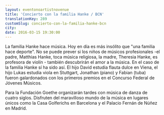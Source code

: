 ```yaml
---
layout: eventonoartistnovenue
title: 'Concierto con la familia Hanke / BCN'
translationKey: 289
customSlug: concierto-con-la-familia-hanke-bcn
city: 
date: 2016-03-15 19:30:00
---
```


La familia Hanke hace música. Hoy en día es más insólito que "una familia hace deporte". No se puede prever si los niños de músicos profesionales -el padre, Matthias Hanke, toca música religiosa, la madre, Theresia Hanke, es profesora de violín - también descubrirán el amor a la música. En el caso de la familia Hanke sí ha sido así. El hijo David estudia flauta dulce en Viena, el hijo Lukas estudia viola en Stuttgart, Jonathan (piano) y Fabian (tuba) fueron galardonados con los primeros premios en el Concurso Federal de Jóvenes Músicos.

Para la Fundación Goethe organizarán tardes con música de danza de cuatro siglos. Disfruten del maravilloso mundo de la música en lugares únicos como la Casa Golferichs en Barcelona y el Palacio Fernán de Núñez en Madrid. 

